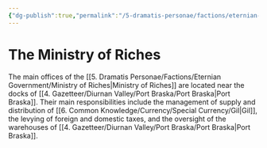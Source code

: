 ```yaml
---
{"dg-publish":true,"permalink":"/5-dramatis-personae/factions/eternian-government/ministry-of-riches/","noteIcon":""}
---
```


# The Ministry of Riches

The main offices of the [[5. Dramatis Personae/Factions/Eternian Government/Ministry of Riches\|Ministry of Riches]] are located near the docks of [[4. Gazetteer/Diurnan Valley/Port Braska/Port Braska\|Port Braska]]. Their main responsibilities include the management of supply and distribution of [[6. Common Knowledge/Currency/Special Currency/Gil\|Gil]], the levying of foreign and domestic taxes, and the oversight of the warehouses of [[4. Gazetteer/Diurnan Valley/Port Braska/Port Braska\|Port Braska]]. 



